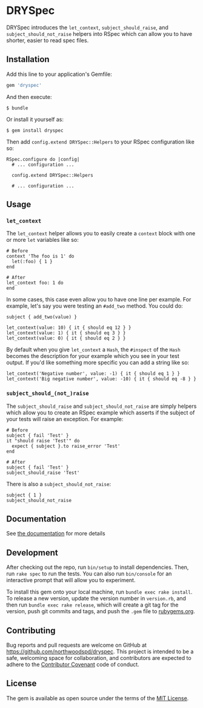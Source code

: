 # DRYSpec

DRYSpec introduces the `let_context`, `subject_should_raise`, and `subject_should_not_raise` helpers into RSpec which can allow you to have shorter, easier to read spec files.

## Installation

Add this line to your application's Gemfile:

```ruby
gem 'dryspec'
```

And then execute:

    $ bundle

Or install it yourself as:

    $ gem install dryspec

Then add `config.extend DRYSpec::Helpers` to your RSpec configuration like so:

    RSpec.configure do |config|
      # ... configuration ...

      config.extend DRYSpec::Helpers

      # ... configuration ...

## Usage

### `let_context`

The `let_context` helper allows you to easily create a `context` block with one or more `let` variables like so:

    # Before
    context 'The foo is 1' do
      let(:foo) { 1 }
    end

    # After
    let_context foo: 1 do
    end

In some cases, this case even allow you to have one line per example.  For example, let's say you were testing an `#add_two` method.  You could do:

    subject { add_two(value) }

    let_context(value: 10) { it { should eq 12 } }
    let_context(value: 1) { it { should eq 3 } }
    let_context(value: 0) { it { should eq 2 } }

By default when you give `let_context` a `Hash`, the `#inspect` of the `Hash` becomes the description for your example which you see in your test output.  If you'd like something more specific you can add a string like so:

    let_context('Negative number', value: -1) { it { should eq 1 } }
    let_context('Big negative number', value: -10) { it { should eq -8 } }

### `subject_should_(not_)raise`

The `subject_should_raise` and `subject_should_not_raise` are simply helpers which allow you to create an RSpec example which asserts if the subject of your tests will raise an exception.  For example:

    # Before
    subject { fail 'Test' }
    it "should raise 'Test'" do
      expect { subject }.to raise_error 'Test'
    end

    # After
    subject { fail 'Test' }
    subject_should_raise 'Test'

There is also a `subject_should_not_raise`:

    subject { 1 }
    subject_should_not_raise

## Documentation

See [the documentation](TODO) for more details

## Development

After checking out the repo, run `bin/setup` to install dependencies. Then, run `rake spec` to run the tests. You can also run `bin/console` for an interactive prompt that will allow you to experiment.

To install this gem onto your local machine, run `bundle exec rake install`. To release a new version, update the version number in `version.rb`, and then run `bundle exec rake release`, which will create a git tag for the version, push git commits and tags, and push the `.gem` file to [rubygems.org](https://rubygems.org).

## Contributing

Bug reports and pull requests are welcome on GitHub at https://github.com/northwoodspd/dryspec. This project is intended to be a safe, welcoming space for collaboration, and contributors are expected to adhere to the [Contributor Covenant](http://contributor-covenant.org) code of conduct.


## License

The gem is available as open source under the terms of the [MIT License](http://opensource.org/licenses/MIT).

